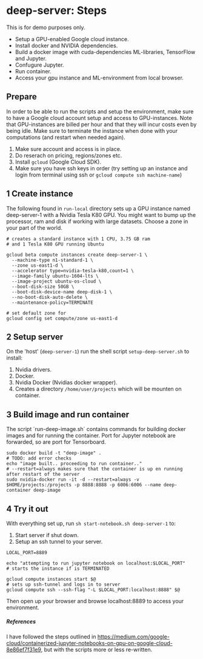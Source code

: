 # deep-server: Steps



This is for demo purposes only.

* Setup a GPU-enabled Google cloud instance.
* Install docker and NVIDIA dependencies.
* Build a docker image with cuda-dependencies ML-libraries, TensorFlow and Jupyter.
* Confugure Jupyter.
* Run container. 
* Access your gpu instance and ML-environment from local browser.

## Prepare

In order to be able to run the scripts and setup the environment, make sure to have a Google cloud account setup and access to GPU-instances. Note that GPU-instances are billed per hour and that they will incur costs even by being idle. Make sure to terminate the instance when done with your computations (and restart when needed again).

1. Make sure account and access is in place.
2. Do reserach on pricing, regions/zones etc.
3. Install `gcloud` (Google Cloud SDK).
4. Make sure you have ssh keys in order (try setting up an instance and login from terminal using ssh or `gcloud compute ssh machine-name`)

## 1 Create instance

The following found in `run-local` directory sets up a GPU instance named deep-server-1 with a Nvidia Tesla K80 GPU. You might want to bump up the processor, ram and disk if working with large datasets. Choose a zone in your part of the world.

```
# creates a standard instance with 1 CPU, 3.75 GB ram
# and 1 Tesla K80 GPU running Ubuntu

gcloud beta compute instances create deep-server-1 \
  --machine-type n1-standard-1 \
  --zone us-east1-d \
  --accelerator type=nvidia-tesla-k80,count=1 \
  --image-family ubuntu-1604-lts \
  --image-project ubuntu-os-cloud \
  --boot-disk-size 50GB \
  --boot-disk-device-name deep-disk-1 \
  --no-boot-disk-auto-delete \
  --maintenance-policy=TERMINATE  
 
# set default zone for  
gcloud config set compute/zone us-east1-d

```

## 2 Setup server

On the 'host' (`deep-server-1`) run the shell script `setup-deep-server.sh` to install:

1. Nvidia drivers.
2. Docker.
3. Nvidia Docker (Nvidias docker wrapper).
4. Creates a directory `/home/user/projects` which will be mounten on container.


## 3 Build image and run container

The script ´run-deep-image.sh´ contains commands for building docker images and for running the container. Port for Jupyter notebook are forwarded, so are port for Tensorboard. 

```
sudo docker build -t "deep-image" .
# TODO: add error checks
echo "image built.. proceeding to run container.."
# --restart=always makes sure that the container is up en running after restart of the server
sudo nvidia-docker run -it -d --restart=always -v $HOME/projects:/projects -p 8888:8888 -p 6006:6006 --name deep-container deep-image
```

## 4 Try it out

With everything set up, run `sh start-notebook.sh deep-server-1` to:

1. Start server if shut down.
2. Setup an ssh tunnel to your server.

```
LOCAL_PORT=8889

echo "attempting to run jupyter notebook on localhost:$LOCAL_PORT"
# starts the instance if is TERMINATED 

gcloud compute instances start $@
# sets up ssh-tunnel and logs in to server
gcloud compute ssh --ssh-flag "-L $LOCAL_PORT:localhost:8888" $@ 
```
Then open up your browser and browse localhost:8889 to access your environment.


##### References

I have followed the steps outlined in https://medium.com/google-cloud/containerized-jupyter-notebooks-on-gpu-on-google-cloud-8e86ef7f31e9, but with the scripts more or less re-written. 





